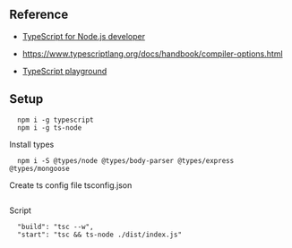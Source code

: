 ## Reference 
- [TypeScript for Node.js developer](https://www.linkedin.com/learning/typescript-for-node-js-developers/typescript-with-node-js)


- https://www.typescriptlang.org/docs/handbook/compiler-options.html


- [TypeScript playground](https://www.typescriptlang.org/play/index.html)

## Setup
```
  npm i -g typescript
  npm i -g ts-node
```
Install types 
```
  npm i -S @types/node @types/body-parser @types/express @types/mongoose
```
Create ts config file tsconfig.json
```
```
Script
```
  "build": "tsc --w",
  "start": "tsc && ts-node ./dist/index.js"
```